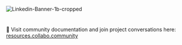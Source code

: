 
![Linkedin-Banner-1b-cropped](https://github.com/user-attachments/assets/23b85966-405e-4a66-910e-6f9d96618a4a)

#

📖 Visit community documentation and join project conversations here: [resources.collabo.community](https://resources.collabo.community)

<!--
#
🏡 To join community & project conversations go to: [click on this link](https://resources.collabocommunity.com/p/vmg4PL1ozeI435/Community-and-Documentation)
-->

<!--
## Hi there 👋


**Here are some ideas to get you started:**

🙋‍♀️ A short introduction - what is your organization all about?
🌈 Contribution guidelines - how can the community get involved?
👩‍💻 Useful resources - where can the community find your docs? Is there anything else the community should know?
🍿 Fun facts - what does your team eat for breakfast?
🧙 Remember, you can do mighty things with the power of [Markdown](https://docs.github.com/github/writing-on-github/getting-started-with-writing-and-formatting-on-github/basic-writing-and-formatting-syntax)
-->

<!-- Dummy profile change -->

